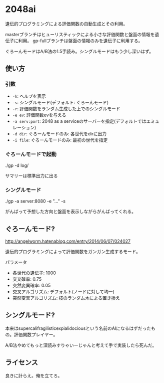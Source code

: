 2048ai
======

遺伝的プログラミングによる評価関数の自動生成とその利用。

masterブランチはヒューリスティックによる小さな評価関数と盤面の情報を遺伝子に利用。
gp-fullブランチは盤面の情報のみを遺伝子に利用する。

ぐろーんモードはA/B法の1.5手読み。シングルモードはもう少し深いはず。


使い方
------

### 引数 ###

* `-h`: ヘルプを表示
* `-s`: シングルモード(デフォルト: ぐろーんモード)
* `-r`: 評価関数をランダム生成した上でのシングルモード
* `-e ev`: 評価関数evを与える
* `-a serv:port`: 2048 as a serviceのサーバーを指定(デフォルトではエミュレーション)
* `-d dir`: ぐろーんモードのみ: 各世代をdirに出力
* `-i file`: ぐろーんモードのみ: 最初の世代を指定

### ぐろーんモードで起動 ###

  ./gp -d log/

サマリーは標準出力に出る

### シングルモード ###

  ./gp -a server:8080 -e "..." -s

がんばって予想した方向と盤面を表示しながらがんばってくれる。


ぐろーんモード?
---------------

http://angelworm.hatenablog.com/entry/2014/06/07/024027

遺伝的プログラミングによって評価関数をガンガン生成するモード。

パラメータ
* 各世代の遺伝子: 1000
* 交叉確率: 0.75
* 突然変異確率: 0.05
* 交叉アルゴリズム: デフォルト(ノードに対して均一)
* 突然変異アルゴリズム: 枝のランダム木による置き換え


シングルモード?
---------------

本来はsupercalifragilisticexpialidociousという名前のAIになるはずだったもの。評価関数プレイヤー。

A/B法やめてもっと深読みすりゃいーじゃんと考えて手で実装したら死んだ。


ライセンス
----------

良きに計らえ。俺を立てろ。
